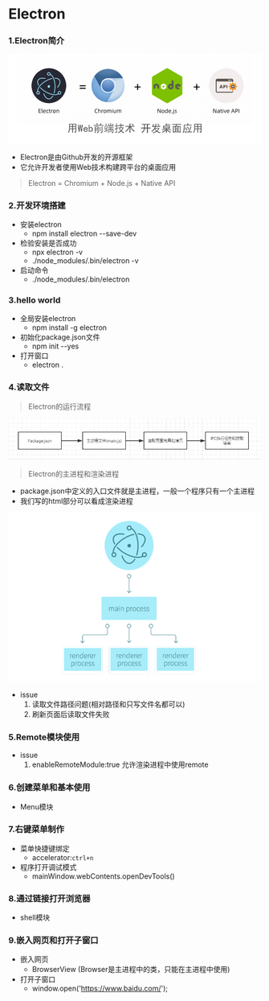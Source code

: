 # Electron

### 1.Electron简介

![](https://github.com/tianshaojun/Electron/blob/master/md_img/01.jpg)

+ Electron是由Github开发的开源框架
+ 它允许开发者使用Web技术构建跨平台的桌面应用

> Electron = Chromium + Node.js + Native API

### 2.开发环境搭建

+ 安装electron  
   + npm install electron --save-dev
+ 检验安装是否成功  
   + npx electron -v
   + ./node_modules/.bin/electron -v
+ 启动命令
   + ./node_modules/.bin/electron

### 3.hello world

+ 全局安装electron
   + npm install -g electron
+ 初始化package.json文件  
   + npm init --yes
+ 打开窗口
   + electron .

### 4.读取文件

> Electron的运行流程

![](https://github.com/tianshaojun/Electron/blob/master/md_img/02.png)

> Electron的主进程和渲染进程

+ package.json中定义的入口文件就是主进程，一般一个程序只有一个主进程
+ 我们写的html部分可以看成渲染进程

![](https://github.com/tianshaojun/Electron/blob/master/md_img/03.png)

+ issue
  1. 读取文件路径问题(相对路径和只写文件名都可以)
  2. 刷新页面后读取文件失败

### 5.Remote模块使用

+ issue
  1. enableRemoteModule:true  允许渲染进程中使用remote

### 6.创建菜单和基本使用

+ Menu模块

### 7.右键菜单制作

+ 菜单快捷键绑定
  + accelerator:`ctrl+n`
+ 程序打开调试模式
  + mainWindow.webContents.openDevTools()

### 8.通过链接打开浏览器

+ shell模块

### 9.嵌入网页和打开子窗口

+ 嵌入网页
  + BrowserView (Browser是主进程中的类，只能在主进程中使用)
+ 打开子窗口
  + window.open('https://www.baidu.com/');
  













   


